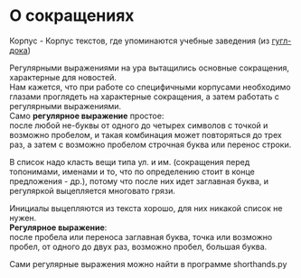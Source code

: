 # О сокращениях

Корпус - Корпус текстов, где упоминаются учебные заведения (из [гугл-дока](https://docs.google.com/spreadsheets/d/11kJ85XUonVkTdzEjxU86_pUcFy_ylE4Zwwe6yIFViAA/edit#gid=0))

Регулярными выражениями на ура вытащились основные сокращения, характерные для новостей.<br>
Нам кажется, что при работе со специфичными корпусами необходимо глазами проглядеть на характерные сокращения, а затем работать с регулярными выражениями.<br>
Само **регулярное выражение** простое:<br>
после любой не-буквы от одного до четырех символов с точкой и возможно пробелом, и такая комбинация может повторяться до трех раз, а затем с возможно пробелом строчная буква или перенос строки.

В список надо класть вещи типа ул. и им. (сокращения перед топонимами, именами и то, что по определению стоит в конце предложения - др.), потому что после них идет заглавная буква, и регуляркой выцепляется многовато грязи.

Инициалы выцепляются из текста хорошо, для них никакой список не нужен.<br>
**Регулярное выражение**:<br>
после пробела или переноса заглавная буква, точка или возможно пробел, от одного до двух раз, возможно пробел, большая буква.

Сами регулярные выражения можно найти в программе shorthands.py
